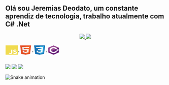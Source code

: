## Olá sou Jeremias Deodato, um constante aprendiz de tecnologia, trabalho atualmente com C# .Net
<div align="center">
  <a href="https://github.com/jeremiasdeodato">
  <img height="180em" src="https://github-readme-stats.vercel.app/api?username=jeremiasdeodato&show_icons=true&theme=merko&include_all_commits=true&count_private=true"/>
  <img height="180em" src="https://github-readme-stats.vercel.app/api/top-langs/?username=jeremiasdeodato&layout=compact&langs_count=7&theme=merko"/>
</div>
<div style="display: inline_block"><br>
  <img align="center" alt="Jera-Js" height="30" width="40" src="https://raw.githubusercontent.com/devicons/devicon/master/icons/javascript/javascript-plain.svg">
  <img align="center" alt="Jera-HTML" height="30" width="40" src="https://raw.githubusercontent.com/devicons/devicon/master/icons/html5/html5-original.svg">
  <img align="center" alt="Jera-CSS" height="30" width="40" src="https://raw.githubusercontent.com/devicons/devicon/master/icons/css3/css3-original.svg">
  <img align="center" alt="Jera-Csharp" height="30" width="40" src="https://raw.githubusercontent.com/devicons/devicon/master/icons/csharp/csharp-original.svg">  
</div>
  
  ##
  
<div> 
  <a href="https://instagram.com/jeremiasdeodato" target="_blank"><img src="https://img.shields.io/badge/-Instagram-%23E4405F?style=for-the-badge&logo=instagram&logoColor=white" target="_blank"></a>
  <a href = "mailto:jeremias.deodato30@gmail.com"><img src="https://img.shields.io/badge/-Gmail-%23333?style=for-the-badge&logo=gmail&logoColor=white" target="_blank"></a>
  <a href="https://https://www.linkedin.com/in/jeremiasdeodato/" target="_blank"><img src="https://img.shields.io/badge/-LinkedIn-%230077B5?style=for-the-badge&logo=linkedin&logoColor=white" target="_blank"></a> 
 
![Snake animation](https://github.com/jeremiasdeodato/jeremiasdeodato/blob/output/github-contribution-grid-snake.svg)
 
</div>  
